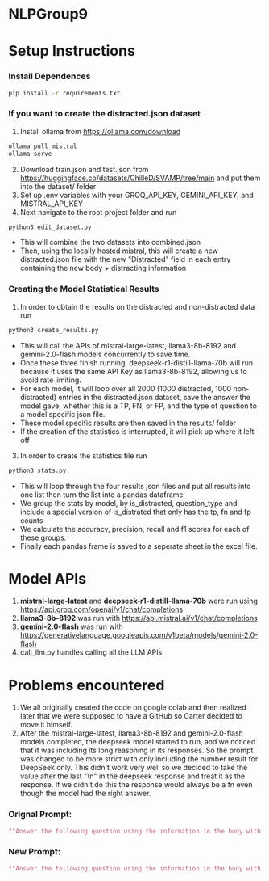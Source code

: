 # NLPGroup9

# Setup Instructions
### Install Dependences
```bash
pip install -r requirements.txt
```
### If you want to create the distracted.json dataset
1. Install ollama from https://ollama.com/download
```bash
ollama pull mistral
ollama serve
```
2. Download train.json and test.json from https://huggingface.co/datasets/ChilleD/SVAMP/tree/main and put them into the dataset/ folder
3. Set up .env variables with your GROQ_API_KEY, GEMINI_API_KEY, and MISTRAL_API_KEY
4. Next navigate to the root project folder and run
```bash
python3 edit_dataset.py
```
   - This will combine the two datasets into combined.json
   - Then, using the locally hosted mistral, this will create a new distracted.json file with the new "Distracted" field in each entry containing the new body + distracting information
### Creating the Model Statistical Results
1. In order to obtain the results on the distracted and non-distracted data run
```bash
python3 create_results.py
```
   - This will call the APIs of mistral-large-latest, llama3-8b-8192 and gemini-2.0-flash models concurrently to save time.
   - Once these three finish running, deepseek-r1-distill-llama-70b will run because it uses the same API Key as llama3-8b-8192, allowing us to avoid rate limiting.
   - For each model, it will loop over all 2000 (1000 distracted, 1000 non-distracted) entries in the distracted.json dataset, save the answer the model gave, whether this is a TP, FN, or FP, and the type of question to a model specific json file.
   - These model specific results are then saved in the results/ folder
   - If the creation of the statistics is interrupted, it will pick up where it left off
3. In order to create the statistics file run
```bash
python3 stats.py
```
   - This will loop through the four results json files and put all results into one list then turn the list into a pandas dataframe
   - We group the stats by model, by is_distracted, question_type and include a special version of is_distrated that only has the tp, fn and fp counts
   - We calculate the accuracy, precision, recall and f1 scores for each of these groups.
   - Finally each pandas frame is saved to a seperate sheet in the excel file.
# Model APIs
1. **mistral-large-latest** and **deepseek-r1-distill-llama-70b** were run using https://api.groq.com/openai/v1/chat/completions
2. **llama3-8b-8192** was run with https://api.mistral.ai/v1/chat/completions
3. **gemini-2.0-flash** was run with https://generativelanguage.googleapis.com/v1beta/models/gemini-2.0-flash
4. call_llm.py handles calling all the LLM APIs
# Problems encountered
1. We all originally created the code on google colab and then realized later that we were supposed to have a GitHub so Carter decided to move it himself.
2. After the mistral-large-latest, llama3-8b-8192 and gemini-2.0-flash models completed, the deepseek model started to run, and we noticed that it was including its long reasoning in its responses. So the prompt was changed to be more strict with only including the number result for DeepSeek only. This didn't work very well so we decided to take the value after the last "\n" in the deepseek response and treat it as the response. If we didn't do this the response would always be a fn even though the model had the right answer. 

### Orignal Prompt:
   ```python
   f"Answer the following question using the information in the body with one number, and nothing else. No explanation, no quotes, no labels, just a single number.\nBody: {body_to_use}\n\nQuestion: {question}"
   ```
### New Prompt:
   ```python
   f"Answer the following question using the information in the body with one number, and nothing else. Do not include any explanation, reasoning, quotes, or extra text. Return just a single number.\nBody: {body_to_use}\n\nQuestion: {question}"
   ```
